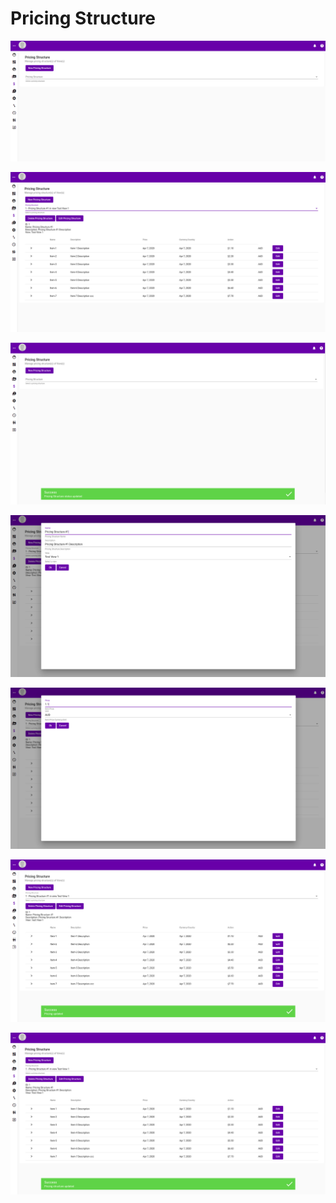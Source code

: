 # Pricing Structure



![](../../.gitbook/assets/pricing-structure.png)

![](../../.gitbook/assets/pricing-structure-listing.png)

![](../../.gitbook/assets/pricing-structure-delete.png)

![](../../.gitbook/assets/pricing-structure-edit.png)

![](../../.gitbook/assets/pricing-structure-edit-price.png)

![](../../.gitbook/assets/pricing-structure-save-price-success.png)

![](../../.gitbook/assets/pricing-structure-save-success.png)



